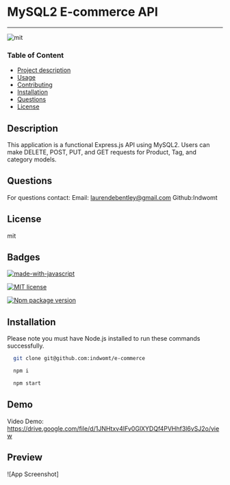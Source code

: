 #  MySQL2 E-commerce API

---

![mit](https://img.shields.io/badge/license-mit-green)

### Table of Content
- [Project description](#Description)
- [Usage](#Usage)
- [Contributing](#Contributing)
- [Installation](#Installation)
- [Questions](#Questions)
- [License](#License)

## Description
This application is a functional Express.js API using MySQL2. Users can make DELETE, POST, PUT, and GET requests for Product, Tag, and category models. 




## Questions 
For questions contact:
Email: laurendebentley@gmail.com
Github:Indwomt

## License
mit
        
## Badges

[![made-with-javascript](https://img.shields.io/badge/Made%20with-JavaScript-1f425f.svg)](https://www.javascript.com) 

[![MIT license](https://img.shields.io/badge/License-MIT-blue.svg)](https://lbesson.mit-license.org/)

[![Npm package version](https://badgen.net/npm/v/express)](https://npmjs.com/package/express)







## Installation

Please note you must have Node.js installed to run these commands successfully.

```bash
  git clone git@github.com:indwomt/e-commerce

  npm i

  npm start

```
    
## Demo

Video Demo: https://drive.google.com/file/d/1JNHtxv4IFv0GlXYDQf4PVHhf3l6vSJ2o/view


## Preview

![App Screenshot]

